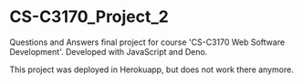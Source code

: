 # CS-C3170_Project_2
Questions and Answers final project for course 'CS-C3170 Web Software Development'. Developed with JavaScript and Deno.

This project was deployed in Herokuapp, but does not work there anymore.
